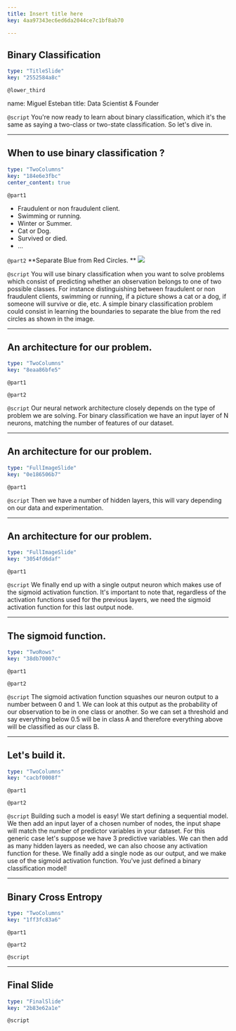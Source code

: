```yaml
---
title: Insert title here
key: 4aa97343ec6ed6da2044ce7c1bf8ab70

---
```

## Binary Classification

```yaml
type: "TitleSlide"
key: "2552584a8c"
```

`@lower_third`

name: Miguel Esteban
title: Data Scientist & Founder


`@script`
You're now ready to learn about binary classification, which it's the same as saying a two-class or two-state classification. So let's dive in.


---
## When to use binary classification ?

```yaml
type: "TwoColumns"
key: "184e6e3fbc"
center_content: true
```

`@part1`
- Fraudulent or non fraudulent client.
- Swimming or running.
- Winter or Summer.
- Cat or Dog.
- Survived or died.
- ...


`@part2`
**Separate Blue from Red Circles.
**
![](https://assets.datacamp.com/production/repositories/4255/datasets/2c3b85207be989718296699359a34fa49ec18da1/binaryClassificationExample_1.png)


`@script`
You will use binary classification when you want to solve problems which consist of predicting whether an observation belongs to one of two possible classes. For instance distinguishing between fraudulent or non fraudulent clients, swimming or running, if a picture shows a cat or a dog, if someone will survive or die, etc. A simple binary classification problem could consist in learning the boundaries to separate the blue from the red circles as shown in the image.


---
## An architecture for our problem.

```yaml
type: "TwoColumns"
key: "8eaa86bfe5"
```

`@part1`



`@part2`



`@script`
Our neural network architecture closely depends on the type of problem we are solving. For binary classification we have an input layer of N neurons, matching the number of features of our dataset.


---
## An architecture for our problem.

```yaml
type: "FullImageSlide"
key: "0e186506b7"
```

`@part1`



`@script`
Then we have a number of hidden layers, this will vary depending on our data and experimentation.


---
## An architecture for our problem.

```yaml
type: "FullImageSlide"
key: "3054fd6daf"
```

`@part1`



`@script`
We finally end up with a single output neuron which makes use of the sigmoid activation function. It's important to note that, regardless of the activation functions used for the previous layers, we need the sigmoid activation function for this last output node.


---
## The sigmoid function.

```yaml
type: "TwoRows"
key: "38db70007c"
```

`@part1`



`@part2`



`@script`
The sigmoid activation function squashes our neuron output to a number between 0 and 1. We can look at this output as the probability of our observation to be in one class or another. So we can set a threshold and say everything below 0.5 will be in class A and therefore everything above will be classified as our class B.


---
## Let's build it.

```yaml
type: "TwoColumns"
key: "cacbf0008f"
```

`@part1`



`@part2`



`@script`
Building such a model is easy! We start defining a sequential model. We then add an input layer of a chosen number of nodes, the input shape will match the number of predictor variables in your dataset. For this generic case let's suppose we have 3 predictive variables. We can then add as many hidden layers as needed, we can also choose any activation function for these. We finally add a single node as our output, and we make use of the sigmoid activation function. You've just defined a binary classification model!


---
## Binary Cross Entropy

```yaml
type: "TwoColumns"
key: "1ff3fc83a6"
```

`@part1`



`@part2`



`@script`



---
## Final Slide

```yaml
type: "FinalSlide"
key: "2b83e62a1e"
```

`@script`


